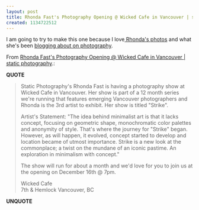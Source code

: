 ```yaml
---
layout: post
title: Rhonda Fast's Photography Opening @ Wicked Cafe in Vancouver | static photography
created: 1134722512
---
```

<p>I am going to try to make this one because I love<a href="http://flickr.com/photos/rhondasalias/"> Rhonda's photos</a> and what she's been <a href="http://www.staticphotography.com/blog/2">blogging about on photography</a>.</p>  <p>From <a href="http://www.staticphotography.com/node/84">Rhonda Fast's Photography Opening @ Wicked Cafe in Vancouver | static photography</a>.:</p> <p><strong>QUOTE</strong></p><blockquote><p>Static Photography's Rhonda Fast is having a photography show at Wicked Cafe in Vancouver. Her show is part of a 12 month series we're running that features emerging Vancouver photographers and Rhonda is the 3rd artist to exhibit. Her show is titled &quot;Strike&quot;.</p>  <p>Artist's Statement: &quot;The idea behind minimalist art is that it lacks concept, focusing on geometric shape, monochromatic color palettes and anonymity of style. That's where the journey for &quot;Strike&quot; began. However, as will happen, it evolved, concept started to develop and location became of utmost importance. Strike is a new look at the commonplace; a twist on the mundane of an iconic pastime. An exploration in minimalism with concept.&quot; </p> <p>The show will run for about a month and we'd love for you to join us at the opening on December 16th @ 7pm. </p> <p>Wicked Cafe<br /> 7th &amp; Hemlock Vancouver, BC</p></blockquote><p><strong>UNQUOTE</strong></p>  
